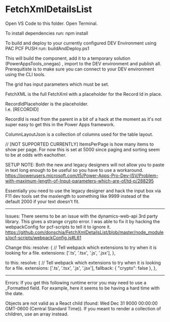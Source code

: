 # FetchXmlDetailsList
Open VS Code to this folder.
Open Terminal.

To install dependencies run:
	npm install

To build and deploy to your currently configured DEV Environment using PAC PCF PUSH run:
	buildAndDeploy.ps1

This will build the component, add it to a temporary solution (PowerAppsTools_onegas) , import to the DEV environment and publish all.
Prerequitiste is to make sure you can connect to your DEV environment using the CLI tools.

The grid has input parameters which must be set.

FetchXML is the full FetchXml with a placeholder for the Record Id in place.

RecordIdPlaceholder is the placeholder.  
I.e. [RECORDID]

RecordId is read from the parent in a bit of a hack at the moment as it's not super easy to get this in the Power Apps framework.

ColumnLayoutJson is a collection of columns used for the table layout.

// [NOT SUPPORTED CURRENTLY] ItemsPerPage is how many items to show per page.  For now this is set at 5000 since paging and sorting seem to be at odds with eachother.

SETUP NOTE:
Both the new and legacy designers will not allow you to paste in text long enough to be useful so you have to use a workaround.
https://powerusers.microsoft.com/t5/Power-Apps-Pro-Dev-ISV/Problem-with-maximum-length-of-Input-parameters-which-are-of/td-p/288295

Essentially you need to use the legacy designer and hack the input box via F11 dev tools set the maxlength to something like 9999 instead of the default 2000 if your text doesn't fit.

-----
Issues:
There seems to be an issue with the dynamics-web-api 3rd party library.  This gives a strange crypto error.  I was able to fix it by hacking the webpackConfig for pcf-scripts to tell it to ignore it.
https://github.com/donschia/FetchXmlDetailsList/blob/master/node_modules/pcf-scripts/webpackConfig.js#L61

Change this:
 resolve: {
            // Tell webpack which extensions to try when it is looking for a file.
            extensions: ['.ts', '.tsx', '.js', '.jsx'],
        },

to this:
 resolve: {
            // Tell webpack which extensions to try when it is looking for a file.
            extensions: ['.ts', '.tsx', '.js', '.jsx'],
            fallback: {
				"crypto": false
			},
        },


------------

Errors:
If you get this following runtime error you may need to use a _Formatted field.  For example, here it seems to be having a hard time with the date. 

Objects are not valid as a React child (found: Wed Dec 31 9000 00:00:00 GMT-0600 (Central Standard Time)). If you meant to render a collection of children, use an array instead.
